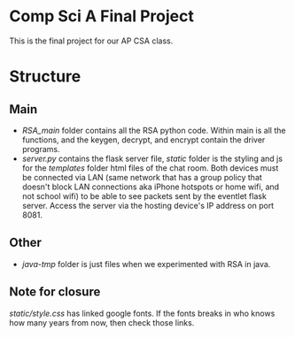 # Comp Sci A Final Project
This is the final project for our AP CSA class.

# Structure
## Main
 - *RSA_main* folder contains all the RSA python code. Within main is all the functions, and the keygen, decrypt, and encrypt contain the driver programs.
 - *server.py* contains the flask server file, *static* folder is the styling and js for the *templates* folder html files of the chat room. Both devices must be connected via LAN (same network that has a group policy that doesn't block LAN connections aka iPhone hotspots or home wifi, and not school wifi) to be able to see packets sent by the eventlet flask server. Access the server via the hosting device's IP address on port 8081.
## Other
 - *java-tmp* folder is just files when we experimented with RSA in java.

## Note for closure
*static/style.css* has linked google fonts. If the fonts breaks in who knows how many years from now, then check those links.
